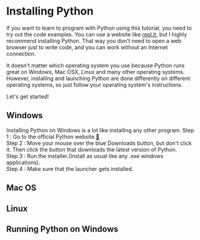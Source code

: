 # Installing Python

If you want to learn to program with Python using this tutorial, you need to try out the code examples. You can use a website like [repl.it](https://replit.com/languages/python3), but I highly recommend installing Python. That way you don't need to open a web browser just to write code, and you can work without an Internet connection.

It doesn't matter which operating system you use because Python runs great on Windows, Mac OSX, Linux and many other operating systems. However, installing and launching Python are done differently on different operating systems, so just follow your operating system's instructions.

Let's get started!

## Windows

Installing Python on Windows is a lot like installing any other program.
Step 1 : Go to the official Python website.[🔗](https://www.python.org/) <br>
Step 2 : Move your mouse over the blue Downloads button, but don't click it. Then click the button that downloads the latest version of Python. <br>
Step 3 : Run the installer.(Install as usual like any .exe windows applications). <br>
Step 4 : Make sure that the launcher gets installed. <br>

## Mac OS

## Linux

## Running Python on Windows 
